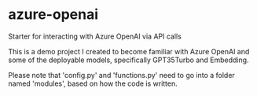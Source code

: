 # azure-openai
Starter for interacting with Azure OpenAI via API calls

This is a demo project I created to become familiar with Azure OpenAI and some of the deployable models, specifically GPT35Turbo and Embedding.

Please note that 'config.py' and 'functions.py' need to go into a folder named 'modules', based on how the code is written.
